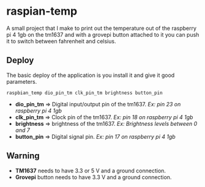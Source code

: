 # raspian-temp

A small project that I make to print out the temperature out of the raspberry pi 4 1gb on the tm1637 and with a grovepi button attached to it you can push it to switch between fahrenheit and celsius.

## Deploy

The basic deploy of the application is you install it and give it good parameters.

`raspbian_temp dio_pin_tm clk_pin_tm brightness button_pin`

* **dio_pin_tm** => Digital input/output pin of the tm1637. *Ex: pin 23 on raspberry pi 4 1gb*
* **clk_pin_tm** => Clock pin of the tm1637. *Ex: pin 18 on raspberry pi 4 1gb*
* **brightness** => brightness of the tm1637. *Ex: Brightness levels between 0 and 7*
* **button_pin** => Digital signal pin. *Ex: pin 17 on raspberry pi 4 1gb*

## Warning

* **TM1637** needs to have 3.3 or 5 V and a ground connection.
* **Grovepi** button needs to have 3.3 V and a ground connection.
